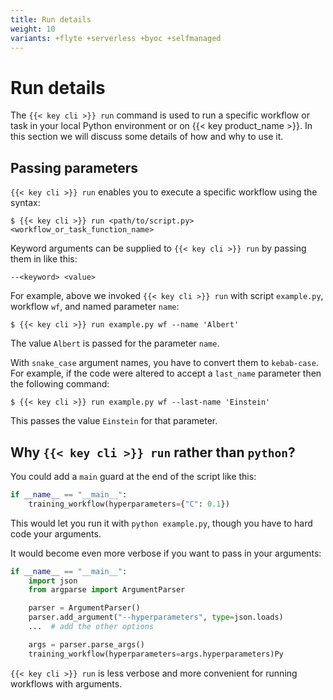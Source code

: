 ```yaml
---
title: Run details
weight: 10
variants: +flyte +serverless +byoc +selfmanaged
---
```


# Run details

The `{{< key cli >}} run` command is used to run a specific workflow or task in your local Python environment or on {{< key product_name >}}.
In this section we will discuss some details of how and why to use it.

## Passing parameters

`{{< key cli >}} run` enables you to execute a specific workflow using the syntax:

```shell
$ {{< key cli >}} run <path/to/script.py> <workflow_or_task_function_name>
```

Keyword arguments can be supplied to `{{< key cli >}} run` by passing them in like this:

```shell
--<keyword> <value>
```

For example, above we invoked `{{< key cli >}} run` with script `example.py`, workflow `wf`, and named parameter `name`:

```shell
$ {{< key cli >}} run example.py wf --name 'Albert'
```

The value `Albert` is passed for the parameter `name`.

With `snake_case` argument names, you have to convert them to `kebab-case`. For example,
if the code were altered to accept a `last_name` parameter then the following command:

```shell
$ {{< key cli >}} run example.py wf --last-name 'Einstein'
```

This passes the value `Einstein` for that parameter.

## Why `{{< key cli >}} run` rather than `python`?

You could add a `main` guard at the end of the script like this:

```python
if __name__ == "__main__":
    training_workflow(hyperparameters={"C": 0.1})
```

This would let you run it with `python example.py`, though you have to hard code your arguments.

It would become even more verbose if you want to pass in your arguments:

```python
if __name__ == "__main__":
    import json
    from argparse import ArgumentParser

    parser = ArgumentParser()
    parser.add_argument("--hyperparameters", type=json.loads)
    ...  # add the other options

    args = parser.parse_args()
    training_workflow(hyperparameters=args.hyperparameters)Py
```

`{{< key cli >}} run` is less verbose and more convenient for running workflows with arguments.